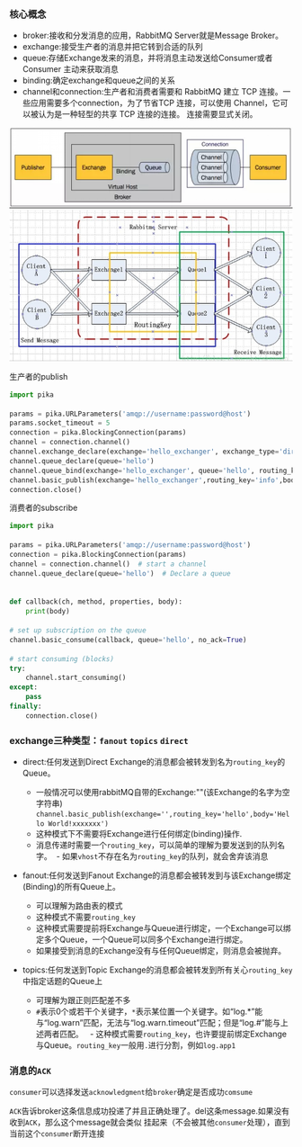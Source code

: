 ### 核心概念
- broker:接收和分发消息的应用，RabbitMQ Server就是Message Broker。
- exchange:接受生产者的消息并把它转到合适的队列
- queue:存储Exchange发来的消息，并将消息主动发送给Consumer或者 Consumer 主动来获取消息 
- binding:确定exchange和queue之间的关系
- channel和connection:生产者和消费者需要和 RabbitMQ 建立 TCP 连接。一些应用需要多个connection，为了节省TCP 连接，可以使用 Channel，它可以被认为是一种轻型的共享 TCP 连接的连接。
连接需要显式关闭。

![概念](https://github.com/xiazhibin/blog/blob/master/pic/mq2.jpg)
![架构图](https://github.com/xiazhibin/blog/blob/master/pic/messagequeue.jpg)

生产者的publish
```python
import pika

params = pika.URLParameters('amqp://username:password@host')
params.socket_timeout = 5
connection = pika.BlockingConnection(params)
channel = connection.channel()
channel.exchange_declare(exchange='hello_exchanger', exchange_type='direct')
channel.queue_declare(queue='hello')
channel.queue_bind(exchange='hello_exchanger', queue='hello', routing_key='info')
channel.basic_publish(exchange='hello_exchanger',routing_key='info',body='Hello World!2222')
connection.close()
```

消费者的subscribe
```python
import pika

params = pika.URLParameters('amqp://username:password@host')
connection = pika.BlockingConnection(params)
channel = connection.channel()  # start a channel
channel.queue_declare(queue='hello')  # Declare a queue


def callback(ch, method, properties, body):
    print(body)

# set up subscription on the queue
channel.basic_consume(callback, queue='hello', no_ack=True)

# start consuming (blocks)
try:
    channel.start_consuming()
except:
    pass
finally:
    connection.close()
```

### exchange三种类型：`fanout` `topics` `direct`
- direct:任何发送到Direct Exchange的消息都会被转发到名为`routing_key`的Queue。
  - 一般情况可以使用rabbitMQ自带的Exchange:""(该Exchange的名字为空字符串) `channel.basic_publish(exchange='',routing_key='hello',body='Hello World!xxxxxxx')`
  - 这种模式下不需要将Exchange进行任何绑定(binding)操作.
  - 消息传递时需要一个`routing_key`，可以简单的理解为要发送到的队列名字。
  - 如果`vhost`不存在名为`routing_key`的队列，就会舍弃该消息
 
 - fanout:任何发送到Fanout Exchange的消息都会被转发到与该Exchange绑定(Binding)的所有Queue上。
   - 可以理解为路由表的模式
   - 这种模式不需要`routing_key`
   - 这种模式需要提前将Exchange与Queue进行绑定，一个Exchange可以绑定多个Queue，一个Queue可以同多个Exchange进行绑定。
   - 如果接受到消息的Exchange没有与任何Queue绑定，则消息会被抛弃。
   
 - topics:任何发送到Topic Exchange的消息都会被转发到所有关心`routing_key`中指定话题的Queue上
   - 可理解为跟正则匹配差不多
   - `#`表示0个或若干个关键字，`*`表示某位置一个关键字。如“log.*”能与“log.warn”匹配，无法与“log.warn.timeout”匹配；但是“log.#”能与上述两者匹配。
   - 这种模式需要`routing_key`，也许要提前绑定Exchange与Queue。`routing_key`一般用`.`进行分割，例如`log.app1`
   
### 消息的`ACK`
`consumer`可以选择发送`acknowledgment`给`broker`确定是否成功`comsume`
  
`ACK`告诉broker这条信息成功投递了并且正确处理了。del这条message.如果没有收到`ACK`，那么这个message就会类似
挂起来（不会被其他`consumer`处理），直到当前这个`consumer`断开连接
 
   
